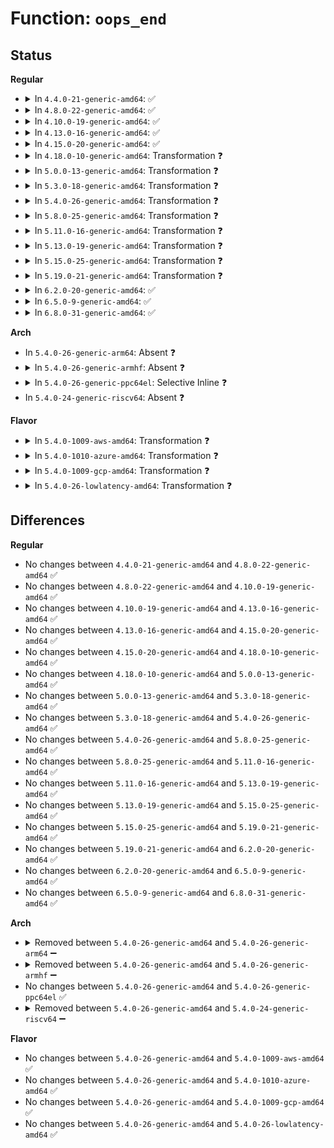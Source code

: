 # Function: <code>oops_end</code>

## Status
<b>Regular</b>
<ul>
<li>
<details>
<summary>In <code>4.4.0-21-generic-amd64</code>: ✅</summary>

```c
void oops_end(long unsigned int flags, struct pt_regs * regs, int signr)
```

```json
{
  "name": "oops_end",
  "collision_type": "Unique Global",
  "inline_type": "No",
  "funcs": [
    {
      "addr": 18446744071579048800,
      "name": "oops_end",
      "external": true,
      "loc": "arch/x86/kernel/dumpstack.c:229",
      "file": "arch/x86/kernel/dumpstack.c",
      "inline": "seen, unknown",
      "caller_inline": [],
      "caller_func": [
        "arch/x86/kernel/dumpstack.c:die",
        "arch/x86/mm/fault.c:pgtable_bad",
        "arch/x86/mm/fault.c:no_context"
      ]
    }
  ],
  "symbols": [
    {
      "addr": 18446744071579048800,
      "name": "oops_end",
      "section": ".text",
      "bind": "STB_GLOBAL",
      "size": 202
    }
  ]
}
```
</details>
</li>
<li>
<details>
<summary>In <code>4.8.0-22-generic-amd64</code>: ✅</summary>

```c
void oops_end(long unsigned int flags, struct pt_regs * regs, int signr)
```

```json
{
  "name": "oops_end",
  "collision_type": "Unique Global",
  "inline_type": "No",
  "funcs": [
    {
      "addr": 18446744071579044976,
      "name": "oops_end",
      "external": true,
      "loc": "arch/x86/kernel/dumpstack.c:244",
      "file": "arch/x86/kernel/dumpstack.c",
      "inline": "seen, unknown",
      "caller_inline": [],
      "caller_func": [
        "arch/x86/kernel/dumpstack.c:die",
        "arch/x86/mm/fault.c:no_context",
        "arch/x86/mm/fault.c:pgtable_bad"
      ]
    }
  ],
  "symbols": [
    {
      "addr": 18446744071579044976,
      "name": "oops_end",
      "section": ".text",
      "bind": "STB_GLOBAL",
      "size": 204
    }
  ]
}
```
</details>
</li>
<li>
<details>
<summary>In <code>4.10.0-19-generic-amd64</code>: ✅</summary>

```c
void oops_end(long unsigned int flags, struct pt_regs * regs, int signr)
```

```json
{
  "name": "oops_end",
  "collision_type": "Unique Global",
  "inline_type": "No",
  "funcs": [
    {
      "addr": 18446744071579043920,
      "name": "oops_end",
      "external": true,
      "loc": "arch/x86/kernel/dumpstack.c:213",
      "file": "arch/x86/kernel/dumpstack.c",
      "inline": "seen, unknown",
      "caller_inline": [],
      "caller_func": [
        "arch/x86/kernel/dumpstack.c:die",
        "arch/x86/mm/fault.c:no_context",
        "arch/x86/mm/fault.c:pgtable_bad"
      ]
    }
  ],
  "symbols": [
    {
      "addr": 18446744071579043920,
      "name": "oops_end",
      "section": ".text",
      "bind": "STB_GLOBAL",
      "size": 204
    }
  ]
}
```
</details>
</li>
<li>
<details>
<summary>In <code>4.13.0-16-generic-amd64</code>: ✅</summary>

```c
void oops_end(long unsigned int flags, struct pt_regs * regs, int signr)
```

```json
{
  "name": "oops_end",
  "collision_type": "Unique Global",
  "inline_type": "No",
  "funcs": [
    {
      "addr": 18446744071579036448,
      "name": "oops_end",
      "external": true,
      "loc": "arch/x86/kernel/dumpstack.c:215",
      "file": "arch/x86/kernel/dumpstack.c",
      "inline": "seen, unknown",
      "caller_inline": [],
      "caller_func": [
        "arch/x86/kernel/dumpstack.c:die",
        "arch/x86/mm/fault.c:no_context",
        "arch/x86/mm/fault.c:pgtable_bad"
      ]
    }
  ],
  "symbols": [
    {
      "addr": 18446744071579036448,
      "name": "oops_end",
      "section": ".text",
      "bind": "STB_GLOBAL",
      "size": 194
    }
  ]
}
```
</details>
</li>
<li>
<details>
<summary>In <code>4.15.0-20-generic-amd64</code>: ✅</summary>

```c
void oops_end(long unsigned int flags, struct pt_regs * regs, int signr)
```

```json
{
  "name": "oops_end",
  "collision_type": "Unique Global",
  "inline_type": "No",
  "funcs": [
    {
      "addr": 18446744071579044336,
      "name": "oops_end",
      "external": true,
      "loc": "arch/x86/kernel/dumpstack.c:275",
      "file": "arch/x86/kernel/dumpstack.c",
      "inline": "seen, unknown",
      "caller_inline": [],
      "caller_func": [
        "arch/x86/kernel/dumpstack.c:die",
        "arch/x86/mm/fault.c:no_context",
        "arch/x86/mm/fault.c:pgtable_bad"
      ]
    }
  ],
  "symbols": [
    {
      "addr": 18446744071579044336,
      "name": "oops_end",
      "section": ".text",
      "bind": "STB_GLOBAL",
      "size": 194
    }
  ]
}
```
</details>
</li>
<li>
<details>
<summary>In <code>4.18.0-10-generic-amd64</code>: Transformation ❓</summary>

```c
void oops_end(long unsigned int flags, struct pt_regs * regs, int signr)
```

```json
{
  "name": "oops_end",
  "collision_type": "Unique Global",
  "inline_type": "No",
  "funcs": [
    {
      "addr": 0,
      "name": "oops_end",
      "external": true,
      "loc": "arch/x86/kernel/dumpstack.c:340",
      "file": "arch/x86/kernel/dumpstack.c",
      "inline": "seen, unknown",
      "caller_inline": [],
      "caller_func": [
        "arch/x86/kernel/dumpstack.c:die",
        "arch/x86/mm/fault.c:no_context",
        "arch/x86/mm/fault.c:pgtable_bad"
      ]
    }
  ],
  "symbols": [
    {
      "addr": 18446744071579049483,
      "name": "oops_end.cold.10",
      "section": ".text",
      "bind": "STB_LOCAL",
      "size": 24
    },
    {
      "addr": 18446744071579048960,
      "name": "oops_end",
      "section": ".text",
      "bind": "STB_GLOBAL",
      "size": 204
    }
  ]
}
```
</details>
</li>
<li>
<details>
<summary>In <code>5.0.0-13-generic-amd64</code>: Transformation ❓</summary>

```c
void oops_end(long unsigned int flags, struct pt_regs * regs, int signr)
```

```json
{
  "name": "oops_end",
  "collision_type": "Unique Global",
  "inline_type": "No",
  "funcs": [
    {
      "addr": 0,
      "name": "oops_end",
      "external": true,
      "loc": "arch/x86/kernel/dumpstack.c:331",
      "file": "arch/x86/kernel/dumpstack.c",
      "inline": "seen, unknown",
      "caller_inline": [],
      "caller_func": [
        "arch/x86/kernel/dumpstack.c:die",
        "arch/x86/mm/fault.c:no_context",
        "arch/x86/mm/fault.c:pgtable_bad"
      ]
    }
  ],
  "symbols": [
    {
      "addr": 18446744071579054459,
      "name": "oops_end.cold.10",
      "section": ".text",
      "bind": "STB_LOCAL",
      "size": 24
    },
    {
      "addr": 18446744071579053824,
      "name": "oops_end",
      "section": ".text",
      "bind": "STB_GLOBAL",
      "size": 204
    }
  ]
}
```
</details>
</li>
<li>
<details>
<summary>In <code>5.3.0-18-generic-amd64</code>: Transformation ❓</summary>

```c
void oops_end(long unsigned int flags, struct pt_regs * regs, int signr)
```

```json
{
  "name": "oops_end",
  "collision_type": "Unique Global",
  "inline_type": "No",
  "funcs": [
    {
      "addr": 0,
      "name": "oops_end",
      "external": true,
      "loc": "arch/x86/kernel/dumpstack.c:331",
      "file": "arch/x86/kernel/dumpstack.c",
      "inline": "seen, unknown",
      "caller_inline": [],
      "caller_func": [
        "arch/x86/kernel/dumpstack.c:die",
        "arch/x86/mm/fault.c:no_context",
        "arch/x86/mm/fault.c:pgtable_bad"
      ]
    }
  ],
  "symbols": [
    {
      "addr": 18446744071579062237,
      "name": "oops_end.cold",
      "section": ".text",
      "bind": "STB_LOCAL",
      "size": 24
    },
    {
      "addr": 18446744071579061520,
      "name": "oops_end",
      "section": ".text",
      "bind": "STB_GLOBAL",
      "size": 194
    }
  ]
}
```
</details>
</li>
<li>
<details>
<summary>In <code>5.4.0-26-generic-amd64</code>: Transformation ❓</summary>

```c
void oops_end(long unsigned int flags, struct pt_regs * regs, int signr)
```

```json
{
  "name": "oops_end",
  "collision_type": "Unique Global",
  "inline_type": "No",
  "funcs": [
    {
      "addr": 0,
      "name": "oops_end",
      "external": true,
      "loc": "arch/x86/kernel/dumpstack.c:331",
      "file": "arch/x86/kernel/dumpstack.c",
      "inline": "seen, unknown",
      "caller_inline": [],
      "caller_func": [
        "arch/x86/kernel/dumpstack.c:die",
        "arch/x86/mm/fault.c:no_context",
        "arch/x86/mm/fault.c:pgtable_bad"
      ]
    }
  ],
  "symbols": [
    {
      "addr": 18446744071579064333,
      "name": "oops_end.cold",
      "section": ".text",
      "bind": "STB_LOCAL",
      "size": 24
    },
    {
      "addr": 18446744071579063616,
      "name": "oops_end",
      "section": ".text",
      "bind": "STB_GLOBAL",
      "size": 194
    }
  ]
}
```
</details>
</li>
<li>
<details>
<summary>In <code>5.8.0-25-generic-amd64</code>: Transformation ❓</summary>

```c
void oops_end(long unsigned int flags, struct pt_regs * regs, int signr)
```

```json
{
  "name": "oops_end",
  "collision_type": "Unique Global",
  "inline_type": "No",
  "funcs": [
    {
      "addr": 0,
      "name": "oops_end",
      "external": true,
      "loc": "arch/x86/kernel/dumpstack.c:339",
      "file": "arch/x86/kernel/dumpstack.c",
      "inline": "seen, unknown",
      "caller_inline": [],
      "caller_func": [
        "arch/x86/kernel/dumpstack.c:die_addr",
        "arch/x86/kernel/dumpstack.c:die",
        "arch/x86/mm/fault.c:no_context",
        "arch/x86/mm/fault.c:pgtable_bad"
      ]
    }
  ],
  "symbols": [
    {
      "addr": 18446744071579072698,
      "name": "oops_end.cold",
      "section": ".text",
      "bind": "STB_LOCAL",
      "size": 24
    },
    {
      "addr": 18446744071579071408,
      "name": "oops_end",
      "section": ".text",
      "bind": "STB_GLOBAL",
      "size": 196
    }
  ]
}
```
</details>
</li>
<li>
<details>
<summary>In <code>5.11.0-16-generic-amd64</code>: Transformation ❓</summary>

```c
void oops_end(long unsigned int flags, struct pt_regs * regs, int signr)
```

```json
{
  "name": "oops_end",
  "collision_type": "Unique Global",
  "inline_type": "No",
  "funcs": [
    {
      "addr": 0,
      "name": "oops_end",
      "external": true,
      "loc": "arch/x86/kernel/dumpstack.c:356",
      "file": "arch/x86/kernel/dumpstack.c",
      "inline": "seen, unknown",
      "caller_inline": [],
      "caller_func": [
        "arch/x86/kernel/dumpstack.c:die_addr",
        "arch/x86/kernel/dumpstack.c:die",
        "arch/x86/mm/fault.c:no_context",
        "arch/x86/mm/fault.c:pgtable_bad"
      ]
    }
  ],
  "symbols": [
    {
      "addr": 18446744071591244950,
      "name": "oops_end.cold",
      "section": ".text",
      "bind": "STB_LOCAL",
      "size": 24
    },
    {
      "addr": 18446744071579075696,
      "name": "oops_end",
      "section": ".text",
      "bind": "STB_GLOBAL",
      "size": 203
    }
  ]
}
```
</details>
</li>
<li>
<details>
<summary>In <code>5.13.0-19-generic-amd64</code>: Transformation ❓</summary>

```c
void oops_end(long unsigned int flags, struct pt_regs * regs, int signr)
```

```json
{
  "name": "oops_end",
  "collision_type": "Unique Global",
  "inline_type": "No",
  "funcs": [
    {
      "addr": 0,
      "name": "oops_end",
      "external": true,
      "loc": "arch/x86/kernel/dumpstack.c:356",
      "file": "arch/x86/kernel/dumpstack.c",
      "inline": "seen, unknown",
      "caller_inline": [],
      "caller_func": [
        "arch/x86/kernel/dumpstack.c:die_addr",
        "arch/x86/kernel/dumpstack.c:die",
        "arch/x86/mm/fault.c:page_fault_oops",
        "arch/x86/mm/fault.c:pgtable_bad"
      ]
    }
  ],
  "symbols": [
    {
      "addr": 18446744071591188745,
      "name": "oops_end.cold",
      "section": ".text",
      "bind": "STB_LOCAL",
      "size": 24
    },
    {
      "addr": 18446744071579082672,
      "name": "oops_end",
      "section": ".text",
      "bind": "STB_GLOBAL",
      "size": 207
    }
  ]
}
```
</details>
</li>
<li>
<details>
<summary>In <code>5.15.0-25-generic-amd64</code>: Transformation ❓</summary>

```c
void oops_end(long unsigned int flags, struct pt_regs * regs, int signr)
```

```json
{
  "name": "oops_end",
  "collision_type": "Unique Global",
  "inline_type": "No",
  "funcs": [
    {
      "addr": 0,
      "name": "oops_end",
      "external": true,
      "loc": "arch/x86/kernel/dumpstack.c:356",
      "file": "arch/x86/kernel/dumpstack.c",
      "inline": "seen, unknown",
      "caller_inline": [],
      "caller_func": [
        "arch/x86/kernel/dumpstack.c:die_addr",
        "arch/x86/kernel/dumpstack.c:die",
        "arch/x86/mm/fault.c:page_fault_oops",
        "arch/x86/mm/fault.c:pgtable_bad"
      ]
    }
  ],
  "symbols": [
    {
      "addr": 18446744071592052307,
      "name": "oops_end.cold",
      "section": ".text",
      "bind": "STB_LOCAL",
      "size": 24
    },
    {
      "addr": 18446744071579105632,
      "name": "oops_end",
      "section": ".text",
      "bind": "STB_GLOBAL",
      "size": 207
    }
  ]
}
```
</details>
</li>
<li>
<details>
<summary>In <code>5.19.0-21-generic-amd64</code>: Transformation ❓</summary>

```c
void oops_end(long unsigned int flags, struct pt_regs * regs, int signr)
```

```json
{
  "name": "oops_end",
  "collision_type": "Unique Global",
  "inline_type": "No",
  "funcs": [
    {
      "addr": 0,
      "name": "oops_end",
      "external": true,
      "loc": "arch/x86/kernel/dumpstack.c:350",
      "file": "arch/x86/kernel/dumpstack.c",
      "inline": "seen, unknown",
      "caller_inline": [],
      "caller_func": [
        "arch/x86/kernel/dumpstack.c:die_addr",
        "arch/x86/kernel/dumpstack.c:die",
        "arch/x86/mm/fault.c:page_fault_oops",
        "arch/x86/mm/fault.c:pgtable_bad"
      ]
    }
  ],
  "symbols": [
    {
      "addr": 18446744071593819010,
      "name": "oops_end.cold",
      "section": ".text",
      "bind": "STB_LOCAL",
      "size": 24
    },
    {
      "addr": 18446744071579136192,
      "name": "oops_end",
      "section": ".text",
      "bind": "STB_GLOBAL",
      "size": 222
    }
  ]
}
```
</details>
</li>
<li>
<details>
<summary>In <code>6.2.0-20-generic-amd64</code>: ✅</summary>

```c
void oops_end(long unsigned int flags, struct pt_regs * regs, int signr)
```

```json
{
  "name": "oops_end",
  "collision_type": "Unique Global",
  "inline_type": "No",
  "funcs": [
    {
      "addr": 18446744071579177712,
      "name": "oops_end",
      "external": true,
      "loc": "arch/x86/kernel/dumpstack.c:356",
      "file": "arch/x86/kernel/dumpstack.c",
      "inline": "seen, unknown",
      "caller_inline": [],
      "caller_func": [
        "arch/x86/kernel/dumpstack.c:die_addr",
        "arch/x86/kernel/dumpstack.c:die",
        "arch/x86/mm/fault.c:page_fault_oops",
        "arch/x86/mm/fault.c:pgtable_bad"
      ]
    }
  ],
  "symbols": [
    {
      "addr": 18446744071579177712,
      "name": "oops_end",
      "section": ".text",
      "bind": "STB_GLOBAL",
      "size": 242
    }
  ]
}
```
</details>
</li>
<li>
<details>
<summary>In <code>6.5.0-9-generic-amd64</code>: ✅</summary>

```c
void oops_end(long unsigned int flags, struct pt_regs * regs, int signr)
```

```json
{
  "name": "oops_end",
  "collision_type": "Unique Global",
  "inline_type": "No",
  "funcs": [
    {
      "addr": 18446744071579181136,
      "name": "oops_end",
      "external": true,
      "loc": "arch/x86/kernel/dumpstack.c:359",
      "file": "arch/x86/kernel/dumpstack.c",
      "inline": "seen, unknown",
      "caller_inline": [],
      "caller_func": [
        "arch/x86/kernel/dumpstack.c:die_addr",
        "arch/x86/kernel/dumpstack.c:die",
        "arch/x86/mm/fault.c:page_fault_oops",
        "arch/x86/mm/fault.c:pgtable_bad"
      ]
    }
  ],
  "symbols": [
    {
      "addr": 18446744071579181136,
      "name": "oops_end",
      "section": ".text",
      "bind": "STB_GLOBAL",
      "size": 242
    }
  ]
}
```
</details>
</li>
<li>
<details>
<summary>In <code>6.8.0-31-generic-amd64</code>: ✅</summary>

```c
void oops_end(long unsigned int flags, struct pt_regs * regs, int signr)
```

```json
{
  "name": "oops_end",
  "collision_type": "Unique Global",
  "inline_type": "No",
  "funcs": [
    {
      "addr": 18446744071579210352,
      "name": "oops_end",
      "external": true,
      "loc": "arch/x86/kernel/dumpstack.c:359",
      "file": "arch/x86/kernel/dumpstack.c",
      "inline": "seen, unknown",
      "caller_inline": [],
      "caller_func": [
        "arch/x86/kernel/dumpstack.c:die_addr",
        "arch/x86/kernel/dumpstack.c:die",
        "arch/x86/mm/fault.c:page_fault_oops",
        "arch/x86/mm/fault.c:pgtable_bad"
      ]
    }
  ],
  "symbols": [
    {
      "addr": 18446744071579210352,
      "name": "oops_end",
      "section": ".text",
      "bind": "STB_GLOBAL",
      "size": 242
    }
  ]
}
```
</details>
</li>
</ul>
<b>Arch</b>
<ul>
<li>
In <code>5.4.0-26-generic-arm64</code>: Absent ❓
</li>
<li>
<details>
<summary>In <code>5.4.0-26-generic-armhf</code>: Absent ❓</summary>

```json
{
  "name": "oops_end",
  "collision_type": "Unique Static",
  "inline_type": "Full",
  "funcs": [
    {
      "addr": 3224433696,
      "name": "oops_end",
      "external": false,
      "loc": "arch/arm/kernel/traps.c:321",
      "file": "arch/arm/kernel/traps.c",
      "inline": "not declared, inlined",
      "caller_inline": [
        "arch/arm/kernel/traps.c:die"
      ],
      "caller_func": []
    }
  ],
  "symbols": []
}
```
</details>
</li>
<li>
<details>
<summary>In <code>5.4.0-26-generic-ppc64el</code>: Selective Inline ❓</summary>

```c
void oops_end(long unsigned int flags, struct pt_regs * regs, int signr)
```

```json
{
  "name": "oops_end",
  "collision_type": "Unique Static",
  "inline_type": "Selective",
  "funcs": [
    {
      "addr": 13835058055282345648,
      "name": "oops_end",
      "external": false,
      "loc": "arch/powerpc/kernel/traps.c:207",
      "file": "arch/powerpc/kernel/traps.c",
      "inline": "not declared, inlined",
      "caller_inline": [],
      "caller_func": [
        "arch/powerpc/kernel/traps.c:die"
      ]
    }
  ],
  "symbols": [
    {
      "addr": 13835058055282345648,
      "name": "oops_end",
      "section": ".text",
      "bind": "STB_LOCAL",
      "size": 404
    }
  ]
}
```
</details>
</li>
<li>
In <code>5.4.0-24-generic-riscv64</code>: Absent ❓
</li>
</ul>
<b>Flavor</b>
<ul>
<li>
<details>
<summary>In <code>5.4.0-1009-aws-amd64</code>: Transformation ❓</summary>

```c
void oops_end(long unsigned int flags, struct pt_regs * regs, int signr)
```

```json
{
  "name": "oops_end",
  "collision_type": "Unique Global",
  "inline_type": "No",
  "funcs": [
    {
      "addr": 0,
      "name": "oops_end",
      "external": true,
      "loc": "arch/x86/kernel/dumpstack.c:331",
      "file": "arch/x86/kernel/dumpstack.c",
      "inline": "seen, unknown",
      "caller_inline": [],
      "caller_func": [
        "arch/x86/kernel/dumpstack.c:die",
        "arch/x86/mm/fault.c:no_context",
        "arch/x86/mm/fault.c:pgtable_bad"
      ]
    }
  ],
  "symbols": [
    {
      "addr": 18446744071579064685,
      "name": "oops_end.cold",
      "section": ".text",
      "bind": "STB_LOCAL",
      "size": 24
    },
    {
      "addr": 18446744071579063968,
      "name": "oops_end",
      "section": ".text",
      "bind": "STB_GLOBAL",
      "size": 194
    }
  ]
}
```
</details>
</li>
<li>
<details>
<summary>In <code>5.4.0-1010-azure-amd64</code>: Transformation ❓</summary>

```c
void oops_end(long unsigned int flags, struct pt_regs * regs, int signr)
```

```json
{
  "name": "oops_end",
  "collision_type": "Unique Global",
  "inline_type": "No",
  "funcs": [
    {
      "addr": 0,
      "name": "oops_end",
      "external": true,
      "loc": "arch/x86/kernel/dumpstack.c:331",
      "file": "arch/x86/kernel/dumpstack.c",
      "inline": "seen, unknown",
      "caller_inline": [],
      "caller_func": [
        "arch/x86/kernel/dumpstack.c:die",
        "arch/x86/mm/fault.c:no_context",
        "arch/x86/mm/fault.c:pgtable_bad"
      ]
    }
  ],
  "symbols": [
    {
      "addr": 18446744071578997437,
      "name": "oops_end.cold",
      "section": ".text",
      "bind": "STB_LOCAL",
      "size": 24
    },
    {
      "addr": 18446744071578996736,
      "name": "oops_end",
      "section": ".text",
      "bind": "STB_GLOBAL",
      "size": 186
    }
  ]
}
```
</details>
</li>
<li>
<details>
<summary>In <code>5.4.0-1009-gcp-amd64</code>: Transformation ❓</summary>

```c
void oops_end(long unsigned int flags, struct pt_regs * regs, int signr)
```

```json
{
  "name": "oops_end",
  "collision_type": "Unique Global",
  "inline_type": "No",
  "funcs": [
    {
      "addr": 0,
      "name": "oops_end",
      "external": true,
      "loc": "arch/x86/kernel/dumpstack.c:331",
      "file": "arch/x86/kernel/dumpstack.c",
      "inline": "seen, unknown",
      "caller_inline": [],
      "caller_func": [
        "arch/x86/kernel/dumpstack.c:die",
        "arch/x86/mm/fault.c:no_context",
        "arch/x86/mm/fault.c:pgtable_bad"
      ]
    }
  ],
  "symbols": [
    {
      "addr": 18446744071579064269,
      "name": "oops_end.cold",
      "section": ".text",
      "bind": "STB_LOCAL",
      "size": 24
    },
    {
      "addr": 18446744071579063552,
      "name": "oops_end",
      "section": ".text",
      "bind": "STB_GLOBAL",
      "size": 194
    }
  ]
}
```
</details>
</li>
<li>
<details>
<summary>In <code>5.4.0-26-lowlatency-amd64</code>: Transformation ❓</summary>

```c
void oops_end(long unsigned int flags, struct pt_regs * regs, int signr)
```

```json
{
  "name": "oops_end",
  "collision_type": "Unique Global",
  "inline_type": "No",
  "funcs": [
    {
      "addr": 0,
      "name": "oops_end",
      "external": true,
      "loc": "arch/x86/kernel/dumpstack.c:331",
      "file": "arch/x86/kernel/dumpstack.c",
      "inline": "seen, unknown",
      "caller_inline": [],
      "caller_func": [
        "arch/x86/kernel/dumpstack.c:die",
        "arch/x86/mm/fault.c:no_context",
        "arch/x86/mm/fault.c:pgtable_bad"
      ]
    }
  ],
  "symbols": [
    {
      "addr": 18446744071579068333,
      "name": "oops_end.cold",
      "section": ".text",
      "bind": "STB_LOCAL",
      "size": 24
    },
    {
      "addr": 18446744071579067616,
      "name": "oops_end",
      "section": ".text",
      "bind": "STB_GLOBAL",
      "size": 194
    }
  ]
}
```
</details>
</li>
</ul>

## Differences
<b>Regular</b>
<ul>
<li>
No changes between <code>4.4.0-21-generic-amd64</code> and <code>4.8.0-22-generic-amd64</code> ✅
</li>
<li>
No changes between <code>4.8.0-22-generic-amd64</code> and <code>4.10.0-19-generic-amd64</code> ✅
</li>
<li>
No changes between <code>4.10.0-19-generic-amd64</code> and <code>4.13.0-16-generic-amd64</code> ✅
</li>
<li>
No changes between <code>4.13.0-16-generic-amd64</code> and <code>4.15.0-20-generic-amd64</code> ✅
</li>
<li>
No changes between <code>4.15.0-20-generic-amd64</code> and <code>4.18.0-10-generic-amd64</code> ✅
</li>
<li>
No changes between <code>4.18.0-10-generic-amd64</code> and <code>5.0.0-13-generic-amd64</code> ✅
</li>
<li>
No changes between <code>5.0.0-13-generic-amd64</code> and <code>5.3.0-18-generic-amd64</code> ✅
</li>
<li>
No changes between <code>5.3.0-18-generic-amd64</code> and <code>5.4.0-26-generic-amd64</code> ✅
</li>
<li>
No changes between <code>5.4.0-26-generic-amd64</code> and <code>5.8.0-25-generic-amd64</code> ✅
</li>
<li>
No changes between <code>5.8.0-25-generic-amd64</code> and <code>5.11.0-16-generic-amd64</code> ✅
</li>
<li>
No changes between <code>5.11.0-16-generic-amd64</code> and <code>5.13.0-19-generic-amd64</code> ✅
</li>
<li>
No changes between <code>5.13.0-19-generic-amd64</code> and <code>5.15.0-25-generic-amd64</code> ✅
</li>
<li>
No changes between <code>5.15.0-25-generic-amd64</code> and <code>5.19.0-21-generic-amd64</code> ✅
</li>
<li>
No changes between <code>5.19.0-21-generic-amd64</code> and <code>6.2.0-20-generic-amd64</code> ✅
</li>
<li>
No changes between <code>6.2.0-20-generic-amd64</code> and <code>6.5.0-9-generic-amd64</code> ✅
</li>
<li>
No changes between <code>6.5.0-9-generic-amd64</code> and <code>6.8.0-31-generic-amd64</code> ✅
</li>
</ul>
<b>Arch</b>
<ul>
<li>
<details>
<summary>Removed between <code>5.4.0-26-generic-amd64</code> and <code>5.4.0-26-generic-arm64</code> ➖</summary>

```c
void oops_end(long unsigned int flags, struct pt_regs * regs, int signr)
```
</details>
</li>
<li>
<details>
<summary>Removed between <code>5.4.0-26-generic-amd64</code> and <code>5.4.0-26-generic-armhf</code> ➖</summary>

```c
void oops_end(long unsigned int flags, struct pt_regs * regs, int signr)
```
</details>
</li>
<li>
No changes between <code>5.4.0-26-generic-amd64</code> and <code>5.4.0-26-generic-ppc64el</code> ✅
</li>
<li>
<details>
<summary>Removed between <code>5.4.0-26-generic-amd64</code> and <code>5.4.0-24-generic-riscv64</code> ➖</summary>

```c
void oops_end(long unsigned int flags, struct pt_regs * regs, int signr)
```
</details>
</li>
</ul>
<b>Flavor</b>
<ul>
<li>
No changes between <code>5.4.0-26-generic-amd64</code> and <code>5.4.0-1009-aws-amd64</code> ✅
</li>
<li>
No changes between <code>5.4.0-26-generic-amd64</code> and <code>5.4.0-1010-azure-amd64</code> ✅
</li>
<li>
No changes between <code>5.4.0-26-generic-amd64</code> and <code>5.4.0-1009-gcp-amd64</code> ✅
</li>
<li>
No changes between <code>5.4.0-26-generic-amd64</code> and <code>5.4.0-26-lowlatency-amd64</code> ✅
</li>
</ul>
